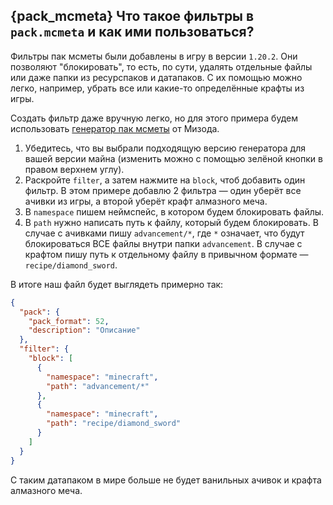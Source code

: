 ## {pack_mcmeta} Что такое фильтры в `pack.mcmeta` и как ими пользоваться?
Фильтры пак мсметы были добавлены в игру в версии `1.20.2`. Они позволяют "блокировать", то есть, по сути, удалять отдельные файлы или даже папки из ресурспаков и датапаков. С их помощью можно легко, например, убрать все или какие-то определённые крафты из игры.

Создать фильтр даже вручную легко, но для этого примера будем использовать [генератор пак мсметы](https://misode.github.io/pack-mcmeta/) от Мизода.

1. Убедитесь, что вы выбрали подходящую версию генератора для вашей версии майна (изменить можно с помощью зелёной кнопки в правом верхнем углу).
2. Раскройте `filter`, а затем нажмите на `block`, чтоб добавить один фильтр. В этом примере добавлю 2 фильтра — один уберёт все ачивки из игры, а второй уберёт крафт алмазного меча.
3. В `namespace` пишем неймспейс, в котором будем блокировать файлы.
4. В `path` нужно написать путь к файлу, который будем блокировать. В случае с ачивками пишу `advancement/*`, где `*` означает, что будут блокироваться ВСЕ файлы внутри папки `advancement`. В случае с крафтом пишу путь к отдельному файлу в привычном формате — `recipe/diamond_sword`.

В итоге наш файл будет выглядеть примерно так:
```json
{
  "pack": {
    "pack_format": 52,
    "description": "Описание"
  },
  "filter": {
    "block": [
      {
        "namespace": "minecraft",
        "path": "advancement/*"
      },
      {
        "namespace": "minecraft",
        "path": "recipe/diamond_sword"
      }
    ]
  }
}
```
С таким датапаком в мире больше не будет ванильных ачивок и крафта алмазного меча.